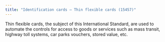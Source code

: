 ```yaml
---
title: "Identification cards – Thin flexible cards (15457)"
---
```


Thin flexible cards, the subject of this International Standard, are used to automate the controls for access to goods or services such as mass transit, highway toll systems, car parks vouchers, stored value, etc.

